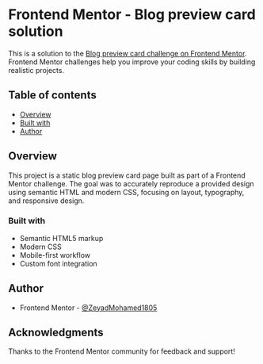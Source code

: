 # Frontend Mentor - Blog preview card solution

This is a solution to the [Blog preview card challenge on Frontend Mentor](https://www.frontendmentor.io/challenges/blog-preview-card-ckPaj01IcS). Frontend Mentor challenges help you improve your coding skills by building realistic projects.

## Table of contents

-   [Overview](#overview)
-   [Built with](#built-with)
-   [Author](#author)

## Overview

This project is a static blog preview card page built as part of a Frontend Mentor challenge. The goal was to accurately reproduce a provided design using semantic HTML and modern CSS, focusing on layout, typography, and responsive design.

### Built with

-   Semantic HTML5 markup
-   Modern CSS
-   Mobile-first workflow
-   Custom font integration

## Author

-   Frontend Mentor - [@ZeyadMohamed1805](https://www.frontendmentor.io/profile/ZeyadMohamed1805)

## Acknowledgments

Thanks to the Frontend Mentor community for feedback and support!
